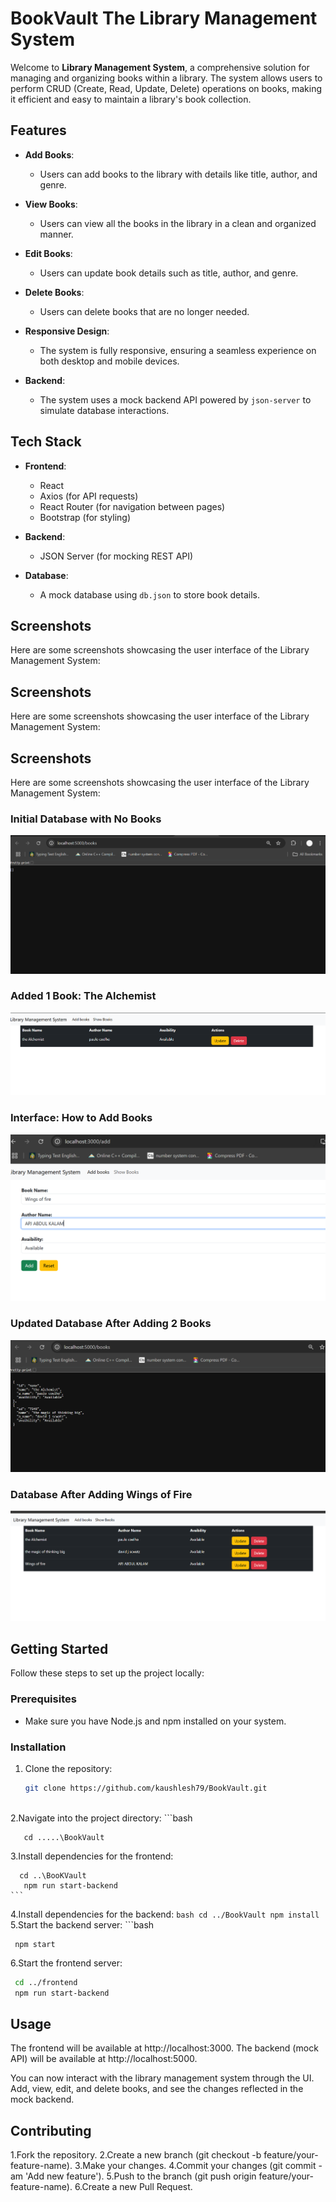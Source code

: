 # BookVault The Library Management System

Welcome to **Library Management System**, a comprehensive solution for managing and organizing books within a library. The system allows users to perform CRUD (Create, Read, Update, Delete) operations on books, making it efficient and easy to maintain a library's book collection.

## Features

- **Add Books**: 
  - Users can add books to the library with details like title, author, and genre.
  
- **View Books**:
  - Users can view all the books in the library in a clean and organized manner.
  
- **Edit Books**:
  - Users can update book details such as title, author, and genre.
  
- **Delete Books**:
  - Users can delete books that are no longer needed.

- **Responsive Design**:
  - The system is fully responsive, ensuring a seamless experience on both desktop and mobile devices.

- **Backend**:
  - The system uses a mock backend API powered by `json-server` to simulate database interactions.

## Tech Stack

- **Frontend**:
  - React
  - Axios (for API requests)
  - React Router (for navigation between pages)
  - Bootstrap (for styling)

- **Backend**:
  - JSON Server (for mocking REST API)

- **Database**:
  - A mock database using `db.json` to store book details.

## Screenshots

Here are some screenshots showcasing the user interface of the Library Management System:

## Screenshots

Here are some screenshots showcasing the user interface of the Library Management System:

## Screenshots

Here are some screenshots showcasing the user interface of the Library Management System:

### Initial Database with No Books
![Initial Database with No Books](public/screenshots/intial_database_no_books.png)

### Added 1 Book: The Alchemist
![Added 1 Book The Alchemist](public/screenshots/added_1_book_the%20Alchemist.png)


### Interface: How to Add Books
![Interface How to Add Books](public/screenshots/interface_how_to_add_books.png)

### Updated Database After Adding 2 Books
![Updated Database After Adding 2 Books](public/screenshots/Updated_database_after_2book_added.png)

### Database After Adding Wings of Fire
![Database After Adding Wings of Fire](public/screenshots/database_after_addinf_wings_of_fire.png)



## Getting Started

Follow these steps to set up the project locally:

### Prerequisites

- Make sure you have Node.js and npm installed on your system.

### Installation

1. Clone the repository:
   ```bash
   git clone https://github.com/kaushlesh79/BookVault.git
  

2.Navigate into the project directory:
    ```bash

       cd .....\BookVault
   
3.Install dependencies for the frontend:
    
      cd ..\BooKVault
       npm run start-backend
    ```
4.Install dependencies for the backend:
    ```bash
    cd ../BookVault
    npm install
    ```
5.Start the backend server:
    ```bash
    
     npm start
    
6.Start the frontend server:
   ```bash
    cd ../frontend
    npm run start-backend
   ```


## Usage
  The frontend will be available at http://localhost:3000.
  The backend (mock API) will be available at http://localhost:5000.
  
  You can now interact with the library management system through the UI. Add, view, edit, and delete books, and see the changes reflected in 
  the mock backend.

## Contributing
  1.Fork the repository.
  2.Create a new branch (git checkout -b feature/your-feature-name).
  3.Make your changes.
  4.Commit your changes (git commit -am 'Add new feature').
  5.Push to the branch (git push origin feature/your-feature-name).
  6.Create a new Pull Request.



